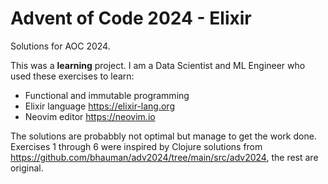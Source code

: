 # Advent of Code 2024 - Elixir
Solutions for AOC 2024.

This was a **learning** project. I am a Data Scientist and ML Engineer who used these exercises to learn:
 - Functional and immutable programming
 - Elixir language https://elixir-lang.org
 - Neovim editor https://neovim.io

The solutions are probabbly not optimal but manage to get the work done. Exercises 1 through 6 were inspired by Clojure solutions from https://github.com/bhauman/adv2024/tree/main/src/adv2024, the rest are original.

